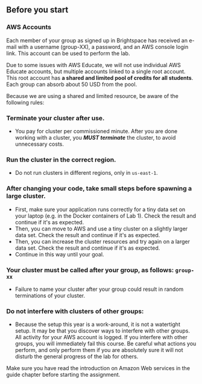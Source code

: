 ## Before you start

### AWS Accounts

Each member of your group as signed up in Brightspace has received an e-mail
with a username (group-XX), a password, and an AWS console login link. This
account can be used to perform the lab.

Due to some issues with AWS Educate, we will not use individual AWS Educate
accounts, but multiple accounts linked to a single root account. This root
account has **a shared and limited pool of credits for all students**. Each
group can absorb about 50 USD from the pool.

Because we are using a shared and limited resource, be aware of the following
rules:

### Terminate your cluster after use.
- You pay for cluster per commissioned minute. After you are done working
  with a cluster, you ***MUST terminate*** the cluster, to avoid unnecessary
  costs.
### Run the cluster in the correct region.
- Do not run clusters in different regions, only in `us-east-1`.
### After changing your code, take small steps before spawning a large cluster.
- First, make sure your application runs correctly for a tiny data set on
  your laptop (e.g. in the Docker containers of Lab 1). Check the result and
  continue if it's as expected.
- Then, you can move to AWS and use a tiny cluster on a slightly larger data
  set. Check the result and continue if it's as expected.
- Then, you can increase the cluster resources and try again on a larger
  data set. Check the result and continue if it's as expected.
- Continue in this way until your goal.
### Your cluster must be called after your group, as follows: `group-xx`
- Failure to name your cluster after your group could result in random 
  terminations of your cluster.
### Do not interfere with clusters of other groups:
- Because the setup this year is a work-around, it is not a watertight setup.
  It may be that you discover ways to interfere with other groups. All activity 
  for your AWS account is logged. If you interfere with other groups, you will 
  immediately fail this course. Be careful what actions you perform, and only
  perform them if you are absolutely sure it will not disturb the general 
  progress of the lab for others.

Make sure you have read the introduction on Amazon Web services in the guide
chapter before starting the assignment.
